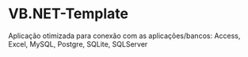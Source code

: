 # VB.NET-Template
Aplicação otimizada para conexão com as aplicações/bancos: Access, Excel, MySQL, Postgre, SQLite, SQLServer
